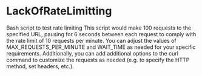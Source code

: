 # LackOfRateLimitting
Bash script to test rate limiting
This script would make 100 requests to the specified URL, pausing for 6 seconds between each request to comply with the rate limit of 10 requests per minute. You can adjust the values of MAX_REQUESTS_PER_MINUTE and WAIT_TIME as needed for your specific requirements. Additionally, you can add additional options to the curl command to customize the requests as needed (e.g. to specify the HTTP method, set headers, etc.).
